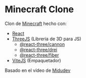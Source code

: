 # Minecraft Clone
Clon de [Minecraft](https://minecraft.net/) hecho con:

- [React](https://reactjs.org/) 
- [ThreeJS](https://threejs.org/) (Libreria de 3D para JS)
  - [@react-three/cannon](https://cannon.pmnd.rs/) 
  - [@react-three/drei](https://drei.pmnd.rs/)
  - [@react-three/fiber](https://docs.pmnd.rs/react-three-fiber/)
- [ViteJS](https://vitejs.dev) (Empaquetador)

Basado en el vídeo de [Midudev](https://www.youtube.com/watch?v=dm7nfe3bOE4&ab_channel=midulive)
